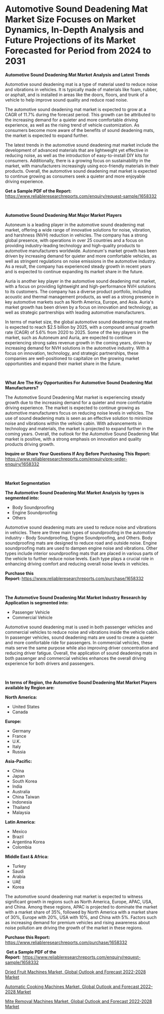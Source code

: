 <p><h1>Automotive Sound Deadening Mat Market Size Focuses on Market Dynamics, In-Depth Analysis and Future Projections of its Market Forecasted for Period from 2024 to 2031</h1></p><p><strong>Automotive Sound Deadening Mat Market Analysis and Latest Trends</strong></p>
<p><p>Automotive sound deadening mat is a type of material used to reduce noise and vibrations in vehicles. It is typically made of materials like foam, rubber, or asphalt, and is installed in areas like the doors, floors, and trunk of a vehicle to help improve sound quality and reduce road noise.</p><p>The automotive sound deadening mat market is expected to grow at a CAGR of 11.7% during the forecast period. This growth can be attributed to the increasing demand for a quieter and more comfortable driving experience, as well as the rising trend of vehicle customization. As consumers become more aware of the benefits of sound deadening mats, the market is expected to expand further.</p><p>The latest trends in the automotive sound deadening mat market include the development of advanced materials that are lightweight yet effective in reducing noise, as well as the introduction of easy-to-install DIY kits for consumers. Additionally, there is a growing focus on sustainability in the market, with manufacturers increasingly using eco-friendly materials in their products. Overall, the automotive sound deadening mat market is expected to continue growing as consumers seek a quieter and more enjoyable driving experience.</p></p>
<p><strong>Get a Sample PDF of the Report:&nbsp;</strong> <a href="https://www.reliableresearchreports.com/enquiry/request-sample/1658332">https://www.reliableresearchreports.com/enquiry/request-sample/1658332</a></p>
<p>&nbsp;</p>
<p><strong>Automotive Sound Deadening Mat Major Market Players</strong></p>
<p><p>Autoneum is a leading player in the automotive sound deadening mat market, offering a wide range of innovative solutions for noise, vibration, and harshness (NVH) reduction in vehicles. The company has a strong global presence, with operations in over 25 countries and a focus on providing industry-leading technology and high-quality products to automotive manufacturers worldwide. Autoneum's market growth has been driven by increasing demand for quieter and more comfortable vehicles, as well as stringent regulations on noise emissions in the automotive industry. As a result, the company has experienced steady growth in recent years and is expected to continue expanding its market share in the future.</p><p>Auria is another key player in the automotive sound deadening mat market, with a focus on providing lightweight and high-performance NVH solutions to its customers. The company has a diverse product portfolio, including acoustic and thermal management products, as well as a strong presence in key automotive markets such as North America, Europe, and Asia. Auria's market growth has been driven by a focus on innovation and technology, as well as strategic partnerships with leading automotive manufacturers.</p><p>In terms of market size, the global automotive sound deadening mat market is expected to reach $2.5 billion by 2025, with a compound annual growth rate (CAGR) of 5.6% from 2020 to 2025. Some of the key players in the market, such as Autoneum and Auria, are expected to continue experiencing strong sales revenue growth in the coming years, driven by increasing demand for NVH solutions in the automotive industry. With a focus on innovation, technology, and strategic partnerships, these companies are well-positioned to capitalize on the growing market opportunities and expand their market share in the future.</p></p>
<p>&nbsp;</p>
<p><strong>What Are The Key Opportunities For Automotive Sound Deadening Mat Manufacturers?</strong></p>
<p><p>The Automotive Sound Deadening Mat market is experiencing steady growth due to the increasing demand for a quieter and more comfortable driving experience. The market is expected to continue growing as automotive manufacturers focus on reducing noise levels in vehicles. The use of sound deadening mats is seen as an effective solution to minimize noise and vibrations within the vehicle cabin. With advancements in technology and materials, the market is projected to expand further in the coming years. Overall, the outlook for the Automotive Sound Deadening Mat market is positive, with a strong emphasis on innovation and quality products driving growth.</p></p>
<p><strong>Inquire or Share Your Questions If Any Before Purchasing This Report:</strong> <a href="https://www.reliableresearchreports.com/enquiry/pre-order-enquiry/1658332">https://www.reliableresearchreports.com/enquiry/pre-order-enquiry/1658332</a></p>
<p>&nbsp;</p>
<p><strong>Market Segmentation</strong></p>
<p><strong>The Automotive Sound Deadening Mat Market Analysis by types is segmented into:</strong></p>
<p><ul><li>Body Soundproofing</li><li>Engine Soundproofing</li><li>Others</li></ul></p>
<p><p>Automotive sound deadening mats are used to reduce noise and vibrations in vehicles. There are three main types of soundproofing in the automotive industry - Body Soundproofing, Engine Soundproofing, and Others. Body soundproofing mats are designed to reduce road and outside noise. Engine soundproofing mats are used to dampen engine noise and vibrations. Other types include interior soundproofing mats that are placed in various parts of the vehicle to further reduce noise levels. Each type plays a crucial role in enhancing driving comfort and reducing overall noise levels in vehicles.</p></p>
<p><strong>Purchase this Report:&nbsp;</strong><a href="https://www.reliableresearchreports.com/purchase/1658332">https://www.reliableresearchreports.com/purchase/1658332</a></p>
<p>&nbsp;</p>
<p><strong>The Automotive Sound Deadening Mat Market Industry Research by Application is segmented into:</strong></p>
<p><ul><li>Passenger Vehicle</li><li>Commercial Vehicle</li></ul></p>
<p><p>Automotive sound deadening mat is used in both passenger vehicles and commercial vehicles to reduce noise and vibrations inside the vehicle cabin. In passenger vehicles, sound deadening mats are used to create a quieter and more comfortable ride for passengers. In commercial vehicles, these mats serve the same purpose while also improving driver concentration and reducing driver fatigue. Overall, the application of sound deadening mats in both passenger and commercial vehicles enhances the overall driving experience for both drivers and passengers.</p></p>
<p>&nbsp;</p>
<p><strong>In terms of Region, the Automotive Sound Deadening Mat Market Players available by Region are:</strong></p>
<p>
    <p> <strong> North America: </strong>
        <ul>
            <li>United States</li>
            <li>Canada</li>
        </ul>
        </p> 
    <p> <strong> Europe: </strong>
        <ul>
            <li>Germany</li>
            <li>France</li>
            <li>U.K.</li>
            <li>Italy</li>
            <li>Russia</li>
        </ul>
        </p> 
    <p> <strong> Asia-Pacific: </strong>
        <ul>
            <li>China</li>
            <li>Japan</li>
            <li>South Korea</li>
            <li>India</li>
            <li>Australia</li>
            <li>China Taiwan</li>
            <li>Indonesia</li>
            <li>Thailand</li>
            <li>Malaysia</li>
        </ul>
        </p> 
    <p> <strong> Latin America: </strong>
        <ul>
            <li>Mexico</li>
            <li>Brazil</li>
            <li>Argentina Korea</li>
            <li>Colombia</li>
        </ul>
        </p> 
    <p> <strong> Middle East & Africa: </strong>
        <ul>
            <li>Turkey</li>
            <li>Saudi</li>
            <li>Arabia</li>
            <li>UAE</li>
            <li>Korea</li>
        </ul>
    </p>
    </p>
<p><p>The automotive sound deadening mat market is expected to witness significant growth in regions such as North America, Europe, APAC, USA, and China. Among these regions, APAC is projected to dominate the market with a market share of 35%, followed by North America with a market share of 30%, Europe with 20%, USA with 10%, and China with 5%. Factors such as increasing demand for premium vehicles and rising awareness about noise pollution are driving the growth of the market in these regions.</p></p>
<p><strong>Purchase this Report: </strong><a href="https://www.reliableresearchreports.com/purchase/1658332">https://www.reliableresearchreports.com/purchase/1658332</a></p>
<p>&nbsp;<strong>Get a Sample PDF of the Report:&nbsp;&nbsp;</strong><a href="https://www.reliableresearchreports.com/enquiry/request-sample/1658332">https://www.reliableresearchreports.com/enquiry/request-sample/1658332</a></p>
<p><strong></strong></p>
<p><p><a href="https://view.publitas.com/reportprime-1/dried-fruit-machines-market-global-outlook-and-forecast-2022-2028-market-research-report-unlocks-analysis-on-the-market-financial-status-market-size-and-market-revenue-upto-2030/">Dried Fruit Machines Market, Global Outlook and Forecast 2022-2028 Market</a></p><p><a href="https://view.publitas.com/reportprime-1/automatic-cooking-machines-market-global-outlook-and-forecast-2022-2028-market-insights-market-players-and-forecast-till-2030/">Automatic Cooking Machines Market, Global Outlook and Forecast 2022-2028 Market</a></p><p><a href="https://view.publitas.com/reportprime-1/mite-removal-machines-market-global-outlook-and-forecast-2022-2028-market-share-market-new-trends-analysis-report-by-type-by-application-by-end-use-by-region-and-segment-forecasts-2023-2030/">Mite Removal Machines Market, Global Outlook and Forecast 2022-2028 Market</a></p></p>